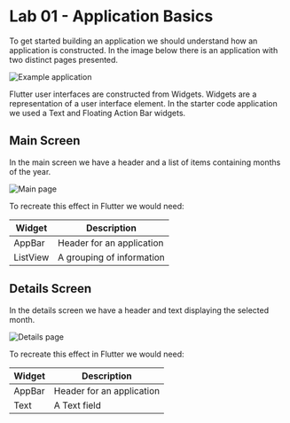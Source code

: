 # Lab 01 - Application Basics 

To get started building an application we should understand how an application is constructed.
In the image below there is an application with two distinct pages presented.

![Example application](https://github.com/rosera/flutter_workshop/blob/main/images/wk2-example-mobile-sketch.png "Flutter Workshop")

Flutter user interfaces are constructed from Widgets.
Widgets are a representation of a user interface element.
In the starter code application we used a Text and Floating Action Bar widgets.

## Main Screen

In the main screen we have a header and a list of items containing months of the year.

![Main page](https://github.com/rosera/flutter_workshop/blob/main/images/wk2-example-mobile-main.png "Flutter Workshop")


To recreate this effect in Flutter we would need:

| Widget | Description |
|--------|-------------|
| AppBar | Header for an application |
| ListView | A grouping of information |


## Details Screen

In the details screen we have a header and text displaying the selected month.

![Details page](https://github.com/rosera/flutter_workshop/blob/main/images/wk2-example-mobile-details.png "Flutter Workshop")

To recreate this effect in Flutter we would need:

| Widget | Description |
|--------|-------------|
| AppBar | Header for an application |
| Text   | A Text field |
